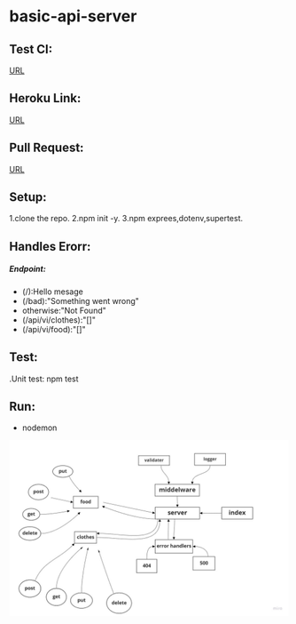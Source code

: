 # basic-api-server

## Test CI:
[URL](https://github.com/AyahZaareer/basic-api-server/actions)


## Heroku Link:
[URL](https://ayah-basic-api-server.herokuapp.com)

## Pull Request:
[URL](https://github.com/AyahZaareer/basic-api-server/pull/1)

## Setup:
1.clone the repo.
2.npm init -y.
3.npm exprees,dotenv,supertest.

## Handles Erorr:
##### Endpoint:
- (/):Hello mesage
- (/bad):"Something went wrong"
- otherwise:"Not Found"
- (/api/vi/clothes):"[]"
- (/api/vi/food):"[]"



## Test:
.Unit test: npm test
## Run:
- nodemon

![api](basic-api.jpg)


